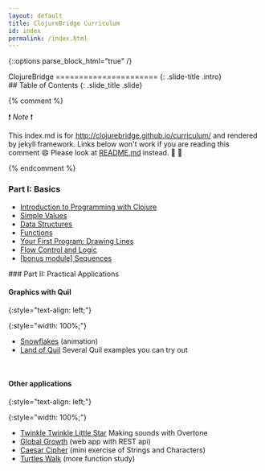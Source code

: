 ```yaml
---
layout: default
title: ClojureBridge Curriculum
id: index
permalink: /index.html
---
```


{::options parse_block_html="true" /}

<section>
ClojureBridge
======================
{: .slide-title .intro}
</section>

 <section>
## Table of Contents
{: .slide_title .slide}

{% comment %}

:exclamation: _Note_ :exclamation:

This index.md is for http://clojurebridge.github.io/curriculum/
and rendered by jekyll framework.
Links below won't work if you are reading this comment :smile:
Please look at [README.md](README.md) instead. :green_heart: :blue_heart:

{% endcomment %}

### Part I: Basics

* [Introduction to Programming with Clojure](outline/intro.html)
* [Simple Values](outline/simple_values.html)
* [Data Structures](outline/data_structures.html)
* [Functions](outline/functions.html)
* [Your First Program: Drawing Lines](https://github.com/clojurebridge-berlin/drawing/blob/master/curriculum/first-program.md)
* [Flow Control and Logic](outline/flow_control.html)
* [[bonus module] Sequences](outline/sequences.html)

</section>

<section>
### Part II: Practical Applications

#### Graphics with Quil
{:style="text-align: left;"}

{:style="width: 100%;"}
* [Snowflakes](https://github.com/ClojureBridge/drawing/blob/master/curriculum/create-something.md) (animation)
* [Land of Quil](http://landofquil.we-do-fp.berlin/) Several Quil examples you can try out

&nbsp;

#### Other applications
{:style="text-align: left;"}

{:style="width: 100%;"}
* [Twinkle Twinkle Little Star](https://github.com/ClojureBridge/tones/blob/master/curriculum/01-piano-chords.md) Making sounds with Overtone
* [Global Growth](https://github.com/ClojureBridge/global-growth)  (web app with REST api)
* [Caesar Cipher](http://clojurebridge.github.io/community-docs/docs/exercises/caesar-cipher/) (mini exercise of Strings and Characters)
* [Turtles Walk](https://github.com/ClojureBridge/welcometoclojurebridge/blob/master/outline/TURTLE-SAMPLES.md) (more function study)

</section>
